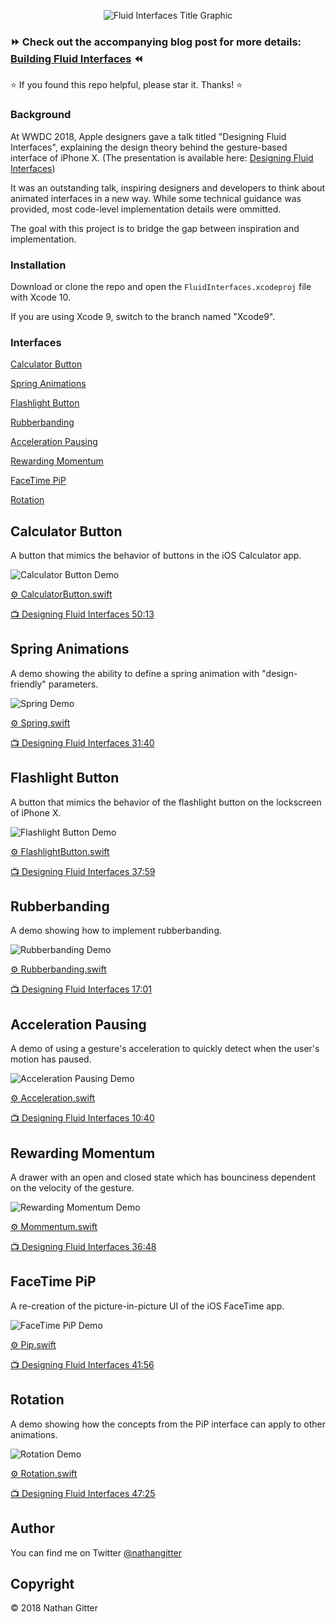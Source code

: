 <p align="center"><img src="Resources/repo-banner.png" alt="Fluid Interfaces Title Graphic"></p>

### ⏩ Check out the accompanying blog post for more details: [Building Fluid Interfaces]() ⏪

⭐️ If you found this repo helpful, please star it. Thanks! ⭐️

### Background

At WWDC 2018, Apple designers gave a talk titled "Designing Fluid Interfaces", explaining the design theory behind the gesture-based interface of iPhone X. (The presentation is available here: [Designing Fluid Interfaces](https://developer.apple.com/videos/play/wwdc2018/803/))

It was an outstanding talk, inspiring designers and developers to think about animated interfaces in a new way. While some technical guidance was provided, most code-level implementation details were ommitted.

The goal with this project is to bridge the gap between inspiration and implementation.

### Installation

Download or clone the repo and open the `FluidInterfaces.xcodeproj` file with Xcode 10.

If you are using Xcode 9, switch to the branch named "Xcode9".

### Interfaces

[Calculator Button](#calculator-button)

[Spring Animations](#spring-animations)

[Flashlight Button](#flashlight-button)

[Rubberbanding](#rubberbanding)

[Acceleration Pausing](#acceleration-pausing)

[Rewarding Momentum](#rewarding-momentum)

[FaceTime PiP](#facetime-pip)

[Rotation](#rotation)

## Calculator Button

A button that mimics the behavior of buttons in the iOS Calculator app.

<img src="Resources/calcdemo.gif" alt="Calculator Button Demo">

[⚙️ CalculatorButton.swift](FluidInterfaces/FluidInterfaces/CalculatorButton.swift)

[📺 Designing Fluid Interfaces 50:13](https://developer.apple.com/videos/play/wwdc2018/803/?time=3013)

## Spring Animations

A demo showing the ability to define a spring animation with "design-friendly" parameters.

<img src="Resources/springdemo.gif" alt="Spring Demo">

[⚙️ Spring.swift](FluidInterfaces/FluidInterfaces/Spring.swift)

[📺 Designing Fluid Interfaces 31:40](https://developer.apple.com/videos/play/wwdc2018/803/?time=1900)

## Flashlight Button

A button that mimics the behavior of the flashlight button on the lockscreen of iPhone X.

<img src="Resources/flashdemo.gif" alt="Flashlight Button Demo">

[⚙️ FlashlightButton.swift](FluidInterfaces/FluidInterfaces/FlashlightButton.swift)

[📺 Designing Fluid Interfaces 37:59](https://developer.apple.com/videos/play/wwdc2018/803/?time=2279)

## Rubberbanding

A demo showing how to implement rubberbanding.

<img src="Resources/rubberdemo.gif" alt="Rubberbanding Demo">

[⚙️ Rubberbanding.swift](FluidInterfaces/FluidInterfaces/Rubberbanding.swift)

[📺 Designing Fluid Interfaces 17:01](https://developer.apple.com/videos/play/wwdc2018/803/?time=1021)

## Acceleration Pausing

A demo of using a gesture's acceleration to quickly detect when the user's motion has paused.

<img src="Resources/accelerationdemo.gif" alt="Acceleration Pausing Demo">

[⚙️ Acceleration.swift](FluidInterfaces/FluidInterfaces/Acceleration.swift)

[📺 Designing Fluid Interfaces 10:40](https://developer.apple.com/videos/play/wwdc2018/803/?time=640)

## Rewarding Momentum

A drawer with an open and closed state which has bounciness dependent on the velocity of the gesture.

<img src="Resources/momentumdemo.gif" alt="Rewarding Momentum Demo">

[⚙️ Mommentum.swift](FluidInterfaces/FluidInterfaces/Momentum.swift)

[📺 Designing Fluid Interfaces 36:48](https://developer.apple.com/videos/play/wwdc2018/803/?time=2208)

## FaceTime PiP

A re-creation of the picture-in-picture UI of the iOS FaceTime app.

<img src="Resources/pipdemo.gif" alt="FaceTime PiP Demo">

[⚙️ Pip.swift](FluidInterfaces/FluidInterfaces/Pip.swift)

[📺 Designing Fluid Interfaces 41:56](https://developer.apple.com/videos/play/wwdc2018/803/?time=2516)

## Rotation

A demo showing how the concepts from the PiP interface can apply to other animations.

<img src="Resources/rotationdemo.gif" alt="Rotation Demo">

[⚙️ Rotation.swift](FluidInterfaces/FluidInterfaces/Rotation.swift)

[📺 Designing Fluid Interfaces 47:25](https://developer.apple.com/videos/play/wwdc2018/803/?time=2845)

## Author
You can find me on Twitter [@nathangitter](https://twitter.com/nathangitter)

## Copyright
© 2018 Nathan Gitter
